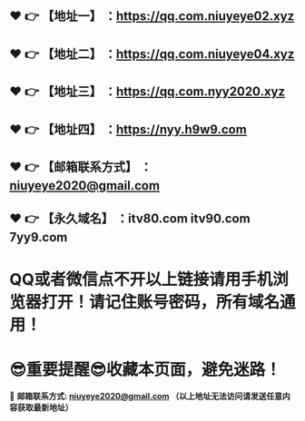 :heart: :point_right: 【地址一】 ：https://qq.com.niuyeye02.xyz
------
:heart: :point_right: 【地址二】 ：https://qq.com.niuyeye04.xyz
------
:heart: :point_right: 【地址三】 ：https://qq.com.nyy2020.xyz
------
:heart: :point_right: 【地址四】 ：https://nyy.h9w9.com
------
:heart: :point_right: 【邮箱联系方式】 ：niuyeye2020@gmail.com
------
:heart: :point_right: 【永久域名】 ：itv80.com  itv90.com 7yy9.com
------
# QQ或者微信点不开以上链接请用手机浏览器打开！请记住账号密码，所有域名通用！
# :sunglasses:重要提醒:sunglasses:收藏本页面，避免迷路！
:e-mail: __邮箱联系方式: niuyeye2020@gmail.com （以上地址无法访问请发送任意内容获取最新地址）__
